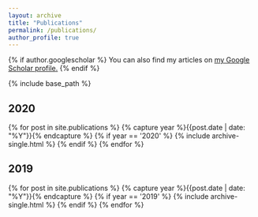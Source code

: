 ```yaml
---
layout: archive
title: "Publications"
permalink: /publications/
author_profile: true
---
```


{% if author.googlescholar %}
  You can also find my articles on <u><a href="{{author.googlescholar}}">my Google Scholar profile</a>.</u>
{% endif %}

{% include base_path %}


## 2020

{% for post in site.publications %}
  {% capture year %}{{post.date | date: "%Y"}}{% endcapture %}
  {% if year == '2020' %}
    {% include archive-single.html %}
  {% endif %}
{% endfor %}


## 2019

{% for post in site.publications %}
  {% capture year %}{{post.date | date: "%Y"}}{% endcapture %}
  {% if year == '2019' %}
    {% include archive-single.html %}
  {% endif %}
{% endfor %}
